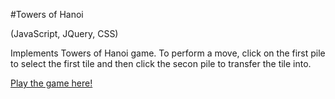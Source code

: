 #Towers of Hanoi

(JavaScript, JQuery, CSS)

Implements Towers of Hanoi game. To perform a move, click on the first pile to select the first tile and then click the secon pile to transfer the tile into.

<a href="http://htmlpreview.github.io/?https://github.com/gracedo/Towers-of-Hanoi/blob/master/index.html">Play the game here!</a>